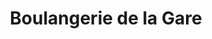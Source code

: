 ---
title: "Boulangerie de la Gare"
url: /cormeilles-en-parisis/boulangerie-de-la-gare/
shop: boulangerie
---